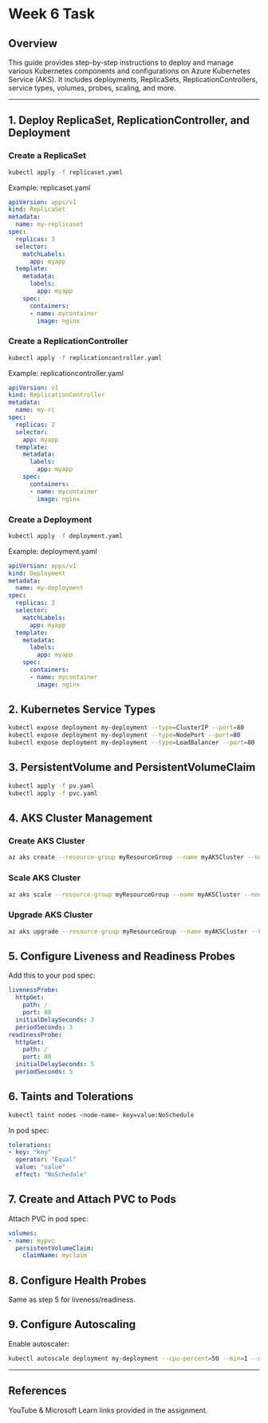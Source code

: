 
# Week 6 Task

## Overview
This guide provides step-by-step instructions to deploy and manage various Kubernetes components and configurations on Azure Kubernetes Service (AKS). It includes deployments, ReplicaSets, ReplicationControllers, service types, volumes, probes, scaling, and more.

---

## 1. Deploy ReplicaSet, ReplicationController, and Deployment

### Create a ReplicaSet
```bash
kubectl apply -f replicaset.yaml
```
Example: replicaset.yaml
```yaml
apiVersion: apps/v1
kind: ReplicaSet
metadata:
  name: my-replicaset
spec:
  replicas: 3
  selector:
    matchLabels:
      app: myapp
  template:
    metadata:
      labels:
        app: myapp
    spec:
      containers:
      - name: mycontainer
        image: nginx
```

### Create a ReplicationController
```bash
kubectl apply -f replicationcontroller.yaml
```
Example: replicationcontroller.yaml
```yaml
apiVersion: v1
kind: ReplicationController
metadata:
  name: my-rc
spec:
  replicas: 2
  selector:
    app: myapp
  template:
    metadata:
      labels:
        app: myapp
    spec:
      containers:
      - name: mycontainer
        image: nginx
```

### Create a Deployment
```bash
kubectl apply -f deployment.yaml
```
Example: deployment.yaml
```yaml
apiVersion: apps/v1
kind: Deployment
metadata:
  name: my-deployment
spec:
  replicas: 3
  selector:
    matchLabels:
      app: myapp
  template:
    metadata:
      labels:
        app: myapp
    spec:
      containers:
      - name: mycontainer
        image: nginx
```

## 2. Kubernetes Service Types

```bash
kubectl expose deployment my-deployment --type=ClusterIP --port=80
kubectl expose deployment my-deployment --type=NodePort --port=80
kubectl expose deployment my-deployment --type=LoadBalancer --port=80
```

## 3. PersistentVolume and PersistentVolumeClaim

```bash
kubectl apply -f pv.yaml
kubectl apply -f pvc.yaml
```

## 4. AKS Cluster Management

### Create AKS Cluster
```bash
az aks create --resource-group myResourceGroup --name myAKSCluster --node-count 1 --enable-addons monitoring --generate-ssh-keys
```

### Scale AKS Cluster
```bash
az aks scale --resource-group myResourceGroup --name myAKSCluster --node-count 3
```

### Upgrade AKS Cluster
```bash
az aks upgrade --resource-group myResourceGroup --name myAKSCluster --kubernetes-version 1.27.3
```

## 5. Configure Liveness and Readiness Probes

Add this to your pod spec:
```yaml
livenessProbe:
  httpGet:
    path: /
    port: 80
  initialDelaySeconds: 3
  periodSeconds: 3
readinessProbe:
  httpGet:
    path: /
    port: 80
  initialDelaySeconds: 5
  periodSeconds: 5
```

## 6. Taints and Tolerations

```bash
kubectl taint nodes <node-name> key=value:NoSchedule
```

In pod spec:
```yaml
tolerations:
- key: "key"
  operator: "Equal"
  value: "value"
  effect: "NoSchedule"
```

## 7. Create and Attach PVC to Pods

Attach PVC in pod spec:
```yaml
volumes:
- name: mypvc
  persistentVolumeClaim:
    claimName: myclaim
```

## 8. Configure Health Probes

Same as step 5 for liveness/readiness.

## 9. Configure Autoscaling

Enable autoscaler:
```bash
kubectl autoscale deployment my-deployment --cpu-percent=50 --min=1 --max=5
```

---

## References
YouTube & Microsoft Learn links provided in the assignment.
